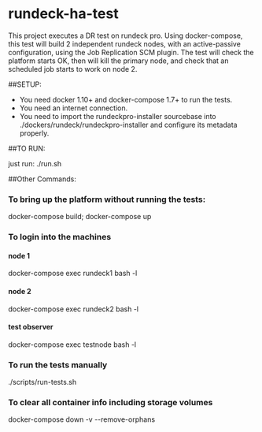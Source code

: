 # rundeck-ha-test

This project executes a DR test on rundeck pro.
Using docker-compose, this test will build 2 independent rundeck nodes, with an active-passive configuration, using the Job Replication SCM plugin.
The test will check the platform starts OK, then will kill the primary node, and check that an scheduled job starts to work on node 2.

##SETUP:

- You need docker 1.10+ and docker-compose 1.7+ to run the tests.
- You need an internet connection.
- You need to import the rundeckpro-installer sourcebase into ./dockers/rundeck/rundeckpro-installer and configure its metadata properly.

##TO RUN:

just run: ./run.sh

##Other Commands:

### To bring up the platform without running the tests:
docker-compose build; docker-compose up

### To login into the machines
#### node 1
docker-compose exec rundeck1 bash -l
#### node 2
docker-compose exec rundeck2 bash -l
#### test observer
docker-compose exec testnode bash -l


### To run the tests manually
./scripts/run-tests.sh


### To clear all container info including storage volumes
docker-compose down -v --remove-orphans



